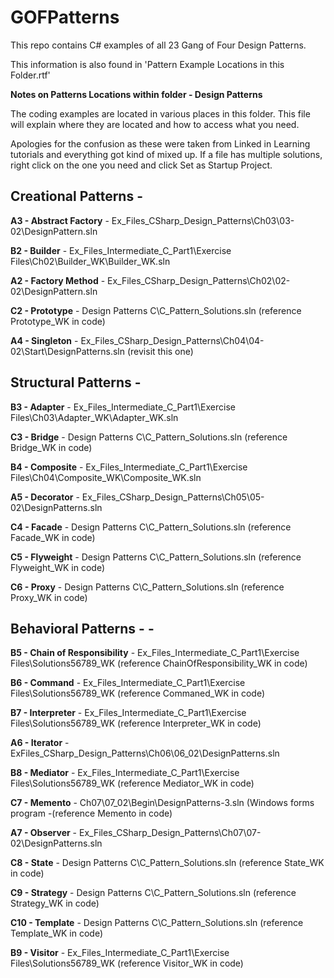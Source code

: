 # GOFPatterns
This repo contains C# examples of all 23 Gang of Four Design Patterns.  

This information is also found in 'Pattern Example Locations in this Folder.rtf'

<strong>Notes on Patterns Locations within folder - Design Patterns</strong>
<p>The coding examples are located in various places in this folder.  This file will explain where they are located and how to access what you need. </p>

<p>Apologies for the confusion as these were taken from Linked in Learning tutorials and everything got kind of mixed up.  
If a file has multiple solutions, right click on the one you need and click Set as Startup Project.</p>

<h2><strong>Creational Patterns</strong> - </h2>
<p><strong>A3 - Abstract Factory</strong> - Ex_Files_CSharp_Design_Patterns\Ch03\03-02\DesignPattern.sln</p>
<p><strong>B2 - Builder</strong> - Ex_Files_Intermediate_C_Part1\Exercise Files\Ch02\Builder_WK\Builder_WK.sln</p>
<p><strong>A2 - Factory Method</strong> - Ex_Files_CSharp_Design_Patterns\Ch02\02-02\DesignPattern.sln</p>
<p><strong>C2 - Prototype</strong> - Design Patterns C\C_Pattern_Solutions.sln (reference Prototype_WK in code)</p>
<p><strong>A4 - Singleton</strong> - Ex_Files_CSharp_Design_Patterns\Ch04\04-02\Start\DesignPatterns.sln (revisit this one)</p>

<h2><strong>Structural Patterns </strong> - </h2> 
<p><strong>B3 - Adapter</strong> - Ex_Files_Intermediate_C_Part1\Exercise Files\Ch03\Adapter_WK\Adapter_WK.sln</p>
<p><strong>C3 - Bridge</strong> - Design Patterns C\C_Pattern_Solutions.sln (reference Bridge_WK in code)</p>
<p><strong>B4 - Composite</strong> - Ex_Files_Intermediate_C_Part1\Exercise Files\Ch04\Composite_WK\Composite_WK.sln</p>
<p><strong>A5 - Decorator</strong> - Ex_Files_CSharp_Design_Patterns\Ch05\05-02\DesignPatterns.sln</p>
<p><strong>C4 - Facade</strong> - Design Patterns C\C_Pattern_Solutions.sln (reference Facade_WK in code)</p>
<p><strong>C5 - Flyweight</strong> - Design Patterns C\C_Pattern_Solutions.sln (reference Flyweight_WK in code)</p>
<p><strong>C6 - Proxy</strong> - Design Patterns C\C_Pattern_Solutions.sln (reference Proxy_WK in code)</p> 

<h2><strong>Behavioral Patterns - </strong> - </h2>
<p><strong>B5 - Chain of Responsibility</strong> - Ex_Files_Intermediate_C_Part1\Exercise Files\Solutions56789_WK (reference ChainOfResponsibility_WK in code)</p>
<p><strong>B6 - Command</strong> - Ex_Files_Intermediate_C_Part1\Exercise Files\Solutions56789_WK (reference Commaned_WK in code)</p>
<p><strong>B7 - Interpreter</strong> - Ex_Files_Intermediate_C_Part1\Exercise Files\Solutions56789_WK (reference Interpreter_WK in code)</p>
<p><strong>A6 - Iterator</strong> - ExFiles_CSharp_Design_Patterns\Ch06\06_02\DesignPatterns.sln</p>
<p><strong>B8 - Mediator</strong> - Ex_Files_Intermediate_C_Part1\Exercise Files\Solutions56789_WK (reference Mediator_WK in code)</p>
<p><strong>C7 - Memento</strong> - Ch07\07_02\Begin\DesignPatterns-3.sln (Windows forms program -(reference Memento in code)</p>
<p><strong>A7 - Observer</strong>  - Ex_Files_CSharp_Design_Patterns\Ch07\07-02\DesignPatterns.sln </p>
<p><strong>C8 - State</strong> - Design Patterns C\C_Pattern_Solutions.sln (reference State_WK in code) </p>
<p><strong>C9 - Strategy</strong> - Design Patterns C\C_Pattern_Solutions.sln (reference Strategy_WK in code)</p>
<p><strong>C10 - Template</strong> - Design Patterns C\C_Pattern_Solutions.sln (reference Template_WK in code)</p>
<p><strong>B9 - Visitor</strong> - Ex_Files_Intermediate_C_Part1\Exercise Files\Solutions56789_WK (reference Visitor_WK in code)</p>
